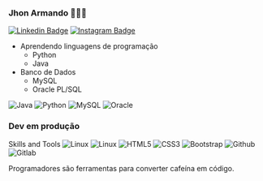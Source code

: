 ### Jhon Armando 🧑🏻‍💻 
[![Linkedin Badge](https://img.shields.io/badge/-Jhon%20Armando-blue?style=flat-square&logo=Linkedin&logoColor=white&link=https://www.linkedin.com/in/jhonmercedes-infrati/)](https://www.linkedin.com/in/jhonmercedes-infrati/) [![Instagram Badge](https://img.shields.io/badge/-Jhon%20Armando-red?style=flat-square&logo=Instagram&logoColor=white&link=https://www.instagram.com/j.mercedes93/)](https://www.instagram.com/j.mercedes93/) 

- Aprendendo linguagens de programação 
  - Python 
  - Java
- Banco de Dados
  - MySQL
  - Oracle PL/SQL
<p>
<img src="https://icongr.am/devicon/java-original.svg?size=40&color=currentColor" alt="Java"/> 
<img src="https://icongr.am/devicon/python-original.svg?size=40&color=currentColor" alt="Python"/> 
<img src="https://icongr.am/devicon/mysql-original.svg?size=40&color=currentColor" alt="MySQL"/> 
<img src="https://icongr.am/devicon/oracle-original.svg?size=40&color=currentColor" alt="Oracle"/> 
</p>

### Dev em produção

Skills and Tools
<img src="https://icongr.am/devicon/linux-original.svg?size=40&color=currentColor" alt="Linux"/> 
<img src="https://icongr.am/devicon/visualstudio-plain.svg?size=40&color=currentColor" alt="Linux"/>
<img src="https://icongr.am/devicon/html5-plain.svg?size=40&color=currentColor" alt="HTML5"/> 
<img src="https://icongr.am/devicon/css3-original-wordmark.svg?size=40&color=currentColor" alt="CSS3"/> 
<img src="https://icongr.am/devicon/bootstrap-plain-wordmark.svg?size=40&color=currentColor" alt="Bootstrap"/>
<img src="https://icongr.am/devicon/github-original.svg?size=40&color=currentColor" alt="Github"/> 
<img src="https://icongr.am/devicon/gitlab-original.svg?size=40&color=currentColor" alt="Gitlab"/> 


Programadores são ferramentas para converter cafeína em código.






